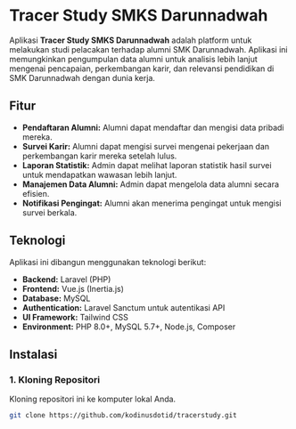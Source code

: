 # Tracer Study SMKS Darunnadwah

Aplikasi **Tracer Study SMKS Darunnadwah** adalah platform untuk melakukan studi pelacakan terhadap alumni SMK Darunnadwah. Aplikasi ini memungkinkan pengumpulan data alumni untuk analisis lebih lanjut mengenai pencapaian, perkembangan karir, dan relevansi pendidikan di SMK Darunnadwah dengan dunia kerja.

## Fitur

-   **Pendaftaran Alumni:** Alumni dapat mendaftar dan mengisi data pribadi mereka.
-   **Survei Karir:** Alumni dapat mengisi survei mengenai pekerjaan dan perkembangan karir mereka setelah lulus.
-   **Laporan Statistik:** Admin dapat melihat laporan statistik hasil survei untuk mendapatkan wawasan lebih lanjut.
-   **Manajemen Data Alumni:** Admin dapat mengelola data alumni secara efisien.
-   **Notifikasi Pengingat:** Alumni akan menerima pengingat untuk mengisi survei berkala.

## Teknologi

Aplikasi ini dibangun menggunakan teknologi berikut:

-   **Backend:** Laravel (PHP)
-   **Frontend:** Vue.js (Inertia.js)
-   **Database:** MySQL
-   **Authentication:** Laravel Sanctum untuk autentikasi API
-   **UI Framework:** Tailwind CSS
-   **Environment:** PHP 8.0+, MySQL 5.7+, Node.js, Composer

## Instalasi

### 1. Kloning Repositori

Kloning repositori ini ke komputer lokal Anda.

```bash
git clone https://github.com/kodinusdotid/tracerstudy.git
```
